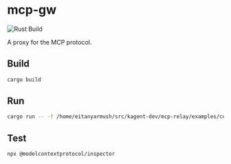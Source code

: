 

# mcp-gw

![Rust Build](https://github.com/mcp-gw/mcp-gw/actions/workflows/pull_request.yml/badge.svg)


A proxy for the MCP protocol.

## Build

```bash
cargo build
```

## Run

```bash
cargo run -- -f /home/eitanyarmush/src/kagent-dev/mcp-relay/examples/config/static.json
```

## Test

```bash
npx @modelcontextprotocol/inspector
```
